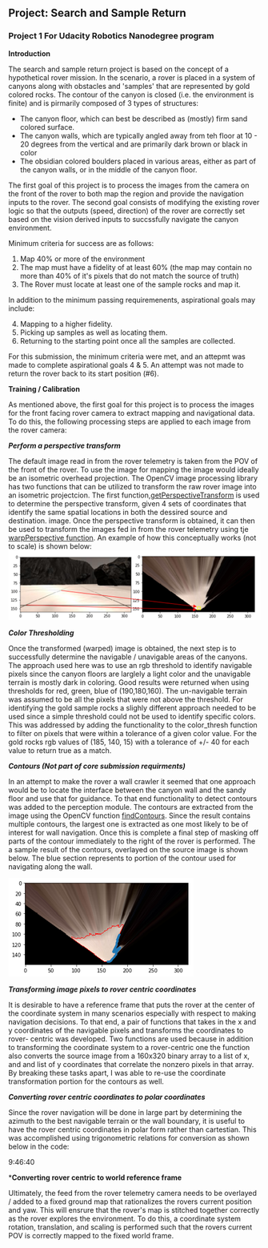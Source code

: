 ## Project: Search and Sample Return
### Project 1 For Udacity Robotics Nanodegree program

**Introduction**

The search and sample return project is based on the concept of a hypothetical rover mission. In the scenario, a rover is placed in a system of canyons along with obstacles and 'samples' that are represented by gold colored rocks. The contour of the canyon is closed (i.e. the environment is finite) and is pirmarily composed of 3 types of structures:

 * The canyon floor, which can best be described as (mostly) firm sand colored surface.
 * The canyon walls, which are typically angled away from teh floor at 10 - 20 degrees from the vertical and are primarily dark brown or black in color
 * The obsidian colored boulders placed in various areas, either as part of the canyon walls, or in the middle of the canyon floor.

The first goal of this project is to process the images from the camera on the front of the rover to both map the region and provide the navigation inputs to the rover. The second goal consists of modifying the existing rover logic so that the outputs (speed, direction) of the rover are correctly set based on the vision derived inputs to succssfully navigate the canyon environment. 

Minimum criteria for success are as follows:

 1. Map 40% or more of the environment 
 2. The map must have a fidelity of at least 60% (the map may contain no more than 40% of it's pixels that do not match the source of truth)
 3. The Rover must locate at least one of the sample rocks and map it.
 
 In addition to the minimum passing requiremenents, aspirational goals may include:
 
 4. Mapping to a higher fidelity.
 5. Picking up samples as well as locating them.
 6. Returning to the starting point once all the samples are collected.
 
For this submission, the minimum criteria were met, and an attepmt was made to complete aspirational goals 4 & 5. An attempt was not made to return the rover back to its start position (#6).
 
 **Training / Calibration**

As mentioned above, the first goal for this project is to process the images for the front facing rover camera to extract mapping and navigational data. To do this, the following processing steps are applied to each image from the rover camera:

 ***Perform a perspective transform***
 
 The default image read in from the rover telemetry is taken from the POV of the front of the rover. To use the image for mapping the image would ideally be an isometric overhead projection. The OpenCV image processing library has two functions that can be utilized to transform the raw rover image into an isometric projectcion. The first function,[getPerspectiveTransform](https://docs.opencv.org/2.4/modules/imgproc/doc/geometric_transformations.html#getperspectivetransform) is used to determine the perspective transform, given 4 sets of coordinates that identify the same spatial locations in both the dessired source and destination.  image. Once the perspective transform is obtained, it can then be used to transform the images fed in from the rover telemetry using tje [warpPerspective function](https://docs.opencv.org/2.4/modules/imgproc/doc/geometric_transformations.html#warpperspective). An example of how this conceptually works (not to scale) is shown below:
 ![Perspective Transform](mapping.png)
 
 ***Color Thresholding***
 
 Once the transformed (warped) image is obtained, the next step is to successfully determine the navigable / unavigable areas of the canyons. The approach used here was to use an rgb threshold to identify navigable pixels since the canyon floors are larglely a light color and the unavigable terrain is mostly dark in coloring. Good results were returned when using thresholds for red, green, blue of (190,180,160). The un-navigable terrain was assumed to be all the pixels that were not above the threshold. For identifying the gold sample rocks a slighly different approach needed to be used since a simple threshold could not be used to identify specific colors. This was addressed by adding the functionality to the color_thresh function to filter on pixels that were within a tolerance of a given color value. For the gold rocks rgb values of (185, 140, 15) with a tolerance of +/- 40 for each value to return true as a match. 
 
 ***Contours (Not part of core submission requirments)***

In an attempt to make the rover a wall crawler it seemed that one approach would be to locate the interface between the canyon wall and the sandy floor and use that for guidance. To that end functionality to detect contours was added to the perception module. The contours are extracted from the image using the OpenCV function [findContours](https://docs.opencv.org/2.4/modules/imgproc/doc/structural_analysis_and_shape_descriptors.html#findcontours). Since the result contains multiple contours, the largest one is extracted as one most likely to be of interest for wall navigation. Once this is complete a final step of masking off parts of the contour immediately to the right of the rover is performed. The a sample result of the contours, overlayed on the source image is shown below. The blue section represents to portion of the contour used for navigating along the wall.

![Contour Image](contour.png)

***Transforming image pixels to rover centric coordinates***

It is desirable to have a reference frame that puts the rover at the center of the coordinate system in many scenarios especially with respect to making navigation decisions. To that end, a pair of functions that takes in the x and y coordinates of the navigable pixels and transforms the coordinates to rover- centric was developed. Two functions are used because in addition to transforming the coordinate system to a rover-centric one the function also converts the source image from a 160x320 binary array to a list of x, and and list of y coordinates that correlate the nonzero pixels in that array. By breaking these tasks apart, I was able to re-use the coordinate transformation portion for the contours as well.

***Converting rover centric coordinates to polar coordinates***

Since the rover navigation will be done in large part by determining the azimuth to the best navigable terrain or the wall boundary, it is useful to have the rover centric coordinates in polar form rather than cartestian. This was accomplished using trigonometric relations for conversion as shown below in the code:

9:46:40

***Converting rover centric to world reference frame**

Ultimately, the feed from the rover telemetry camera needs to be overlayed / added to a fixed ground map that rationalizes the rovers current position and yaw. This will ensrure that the rover's map is stitched together correctly as the rover explores the environment. To do this, a  coordinate system rotation, translation, and scaling is performed such that the rovers current POV is correctly mapped to the fixed world frame.


